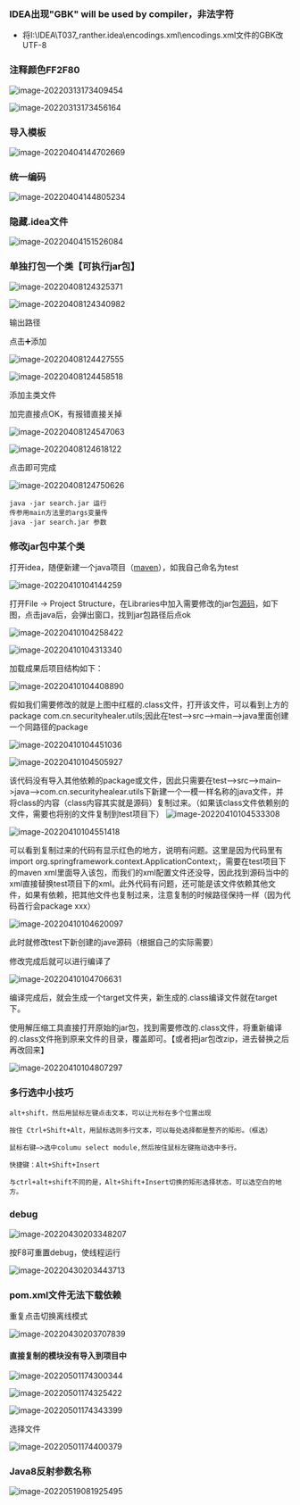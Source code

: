 


### IDEA出现"GBK" will be used by compiler，非法字符

* 将I:\IDEA\T037_ranther\.idea\encodings.xml\encodings.xml文件的GBK改UTF-8

### 注释颜色FF2F80

![image-20220313173409454](../../images/image-20220313173409454.png)

![image-20220313173456164](../../images/image-20220313173456164.png)

### 导入模板

![image-20220404144702669](../../images/image-20220404144702669.png)

### 统一编码

![image-20220404144805234](../../images/image-20220404144805234.png)

### 隐藏.idea文件

![image-20220404151526084](../../images/image-20220404151526084.png)

### 单独打包一个类【可执行jar包】

![image-20220408124325371](../../images/image-20220408124325371.png)

![image-20220408124340982](../../images/image-20220408124340982.png)

输出路径

点击➕添加

![image-20220408124427555](../../images/image-20220408124427555.png)

![image-20220408124458518](../../images/image-20220408124458518.png)

添加主类文件

加完直接点OK，有报错直接关掉

![image-20220408124547063](../../images/image-20220408124547063.png)

![image-20220408124618122](../../images/image-20220408124618122.png)

点击即可完成

![image-20220408124750626](../../images/image-20220408124750626.png)

```
java -jar search.jar 运行
传参用main方法里的args变量传
java -jar search.jar 参数
```

### 修改jar包中某个类

打开idea，随便新建一个java项目（[maven](https://so.csdn.net/so/search?q=maven&spm=1001.2101.3001.7020)），如我自己命名为test

![image-20220410104144259](../../images/image-20220410104144259.png)

打开File -> Project Structure，在Libraries中加入需要修改的jar包[源码](https://so.csdn.net/so/search?q=源码&spm=1001.2101.3001.7020)，如下图，点击java后，会弹出窗口，找到jar包路径后点ok

![image-20220410104258422](../../images/image-20220410104258422.png)

![image-20220410104313340](../../images/image-20220410104313340.png)

加载成果后项目结构如下：

![image-20220410104408890](../../images/image-20220410104408890.png)

假如我们需要修改的就是上图中红框的.class文件，打开该文件，可以看到上方的package com.cn.securityhealer.utils;因此在test–>src–>main–>java里面创建一个同路径的package

![image-20220410104451036](../../images/image-20220410104451036.png)

![image-20220410104505927](../../images/image-20220410104505927.png)

该代码没有导入其他依赖的package或文件，因此只需要在test–>src–>main–>java–>com.cn.securityhealear.utils下新建一个一模一样名称的java文件，并将class的内容（class内容其实就是源码）复制过来。（如果该class文件依赖别的文件，需要也将别的文件复制到test项目下）
![image-20220410104533308](../../images/image-20220410104533308.png)

![image-20220410104551418](../../images/image-20220410104551418.png)

可以看到复制过来的代码有显示红色的地方，说明有问题。这里是因为代码里有import org.springframework.context.ApplicationContext;，需要在test项目下的maven xml里面导入该包，而我们的xml配置文件还没导，因此找到源码当中的xml直接替换test项目下的xml。此外代码有问题，还可能是该文件依赖其他文件，如果有依赖，把其他文件也复制过来，注意复制的时候路径保持一样（因为代码首行会package xxx）


![image-20220410104620097](../../images/image-20220410104620097.png)

此时就修改test下新创建的jave源码（根据自己的实际需要）

 修改完成后就可以进行编译了

![image-20220410104706631](../../images/image-20220410104706631.png)

编译完成后，就会生成一个target文件夹，新生成的.class编译文件就在target下。

 使用解压缩工具直接打开原始的jar包，找到需要修改的.class文件，将重新编译的.class文件拖到原来文件的目录，覆盖即可。【或者把jar包改zip，进去替换之后再改回来】

![image-20220410104807297](../../images/image-20220410104807297.png)

### 多行选中小技巧

```
alt+shift，然后用鼠标左键点击文本，可以让光标在多个位置出现

按住 Ctrl+Shift+Alt，用鼠标选则多行文本，可以每处选择都是整齐的矩形。（框选）

鼠标右键—>选中columu select module,然后按住鼠标左键拖动选中多行。

快捷键：Alt+Shift+Insert

与ctrl+alt+shift不同的是，Alt+Shift+Insert切换的矩形选择状态，可以选空白的地方。

```

### debug

![image-20220430203348207](../../images/image-20220430203348207.png)

按F8可重置debug，使线程运行

![image-20220430203443713](../../images/image-20220430203443713.png)

### pom.xml文件无法下载依赖

重复点击切换离线模式

![image-20220430203707839](../../images/image-20220430203707839.png)

#### 直接复制的模块没有导入到项目中

![image-20220501174300344](../../images/image-20220501174300344.png)

![image-20220501174325422](../../images/image-20220501174325422.png)

![image-20220501174343399](../../images/image-20220501174343399.png)

选择文件

![image-20220501174400379](../../images/image-20220501174400379.png)

### Java8反射参数名称

![image-20220519081925495](../../images/image-20220519081925495.png)


